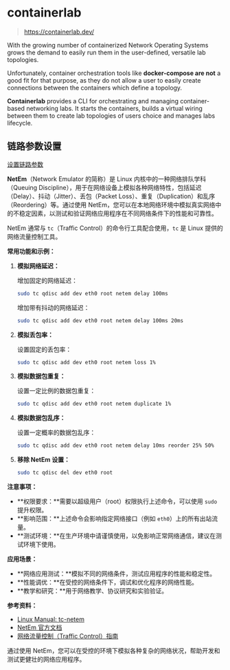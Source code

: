 # containerlab

> https://containerlab.dev/

With the growing number of containerized Network Operating Systems grows the demand to easily run them in the user-defined, versatile lab topologies.

Unfortunately, container orchestration tools like **docker-compose are not** a good fit for that purpose, as they do not allow a user to easily create connections between the containers which define a topology.

**Containerlab** provides a CLI for orchestrating and managing container-based networking labs. It starts the containers, builds a virtual wiring between them to create lab topologies of users choice and manages labs lifecycle.

## 链路参数设置

[设置链路参数](https://containerlab.dev/cmd/tools/netem/set/#setting-link-impairments)

**NetEm**（Network Emulator 的简称）是 Linux 内核中的一种网络排队学科（Queuing Discipline），用于在网络设备上模拟各种网络特性，包括延迟（Delay）、抖动（Jitter）、丢包（Packet Loss）、重复（Duplication）和乱序（Reordering）等。通过使用 NetEm，您可以在本地网络环境中模拟真实网络中的不稳定因素，以测试和验证网络应用程序在不同网络条件下的性能和可靠性。

NetEm 通常与 `tc`（Traffic Control）的命令行工具配合使用，`tc` 是 Linux 提供的网络流量控制工具。

**常用功能和示例：**

1. **模拟网络延迟：**

   增加固定的网络延迟：

   ```bash
   sudo tc qdisc add dev eth0 root netem delay 100ms
   ```

   增加带有抖动的网络延迟：

   ```bash
   sudo tc qdisc add dev eth0 root netem delay 100ms 20ms
   ```

2. **模拟丢包率：**

   设置固定的丢包率：

   ```bash
   sudo tc qdisc add dev eth0 root netem loss 1%
   ```

3. **模拟数据包重复：**

   设置一定比例的数据包重复：

   ```bash
   sudo tc qdisc add dev eth0 root netem duplicate 1%
   ```

4. **模拟数据包乱序：**

   设置一定概率的数据包乱序：

   ```bash
   sudo tc qdisc add dev eth0 root netem delay 10ms reorder 25% 50%
   ```

5. **移除 NetEm 设置：**

   ```bash
   sudo tc qdisc del dev eth0 root
   ```

**注意事项：**

- **权限要求：**需要以超级用户（root）权限执行上述命令，可以使用 `sudo` 提升权限。
- **影响范围：**上述命令会影响指定网络接口（例如 `eth0`）上的所有出站流量。
- **测试环境：**在生产环境中请谨慎使用，以免影响正常网络通信，建议在测试环境下使用。

**应用场景：**

- **网络应用测试：**模拟不同的网络条件，测试应用程序的性能和稳定性。
- **性能调优：**在受控的网络条件下，调试和优化程序的网络性能。
- **教学和研究：**用于网络教学、协议研究和实验验证。

**参考资料：**

- [Linux Manual: tc-netem](https://man7.org/linux/man-pages/man8/tc-netem.8.html)
- [NetEm 官方文档](https://www.linux.org/docs/man8/tc-netem.html)
- [网络流量控制（Traffic Control）指南](https://wiki.linuxfoundation.org/networking/netem)

通过使用 NetEm，您可以在受控的环境下模拟各种复杂的网络状况，帮助开发和测试更健壮的网络应用程序。
